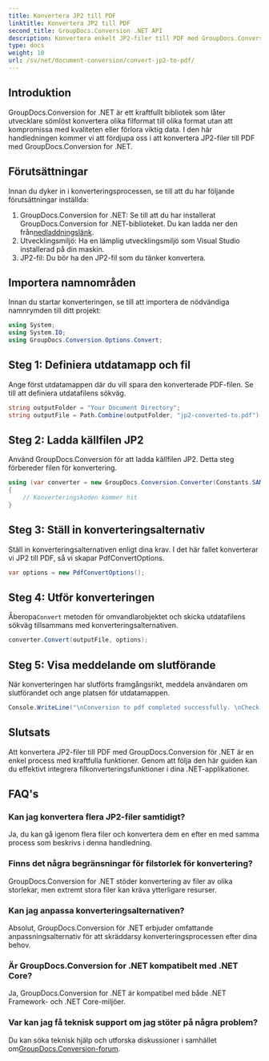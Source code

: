 ```yaml
---
title: Konvertera JP2 till PDF
linktitle: Konvertera JP2 till PDF
second_title: GroupDocs.Conversion .NET API
description: Konvertera enkelt JP2-filer till PDF med GroupDocs.Conversion för .NET. Följ vår steg-för-steg-guide för sömlös integration.
type: docs
weight: 10
url: /sv/net/document-conversion/convert-jp2-to-pdf/
---
```

## Introduktion
GroupDocs.Conversion for .NET är ett kraftfullt bibliotek som låter utvecklare sömlöst konvertera olika filformat till olika format utan att kompromissa med kvaliteten eller förlora viktig data. I den här handledningen kommer vi att fördjupa oss i att konvertera JP2-filer till PDF med GroupDocs.Conversion for .NET. 
## Förutsättningar
Innan du dyker in i konverteringsprocessen, se till att du har följande förutsättningar inställda:
1.  GroupDocs.Conversion for .NET: Se till att du har installerat GroupDocs.Conversion for .NET-biblioteket. Du kan ladda ner den från[nedladdningslänk](https://releases.groupdocs.com/conversion/net/).
2. Utvecklingsmiljö: Ha en lämplig utvecklingsmiljö som Visual Studio installerad på din maskin.
3. JP2-fil: Du bör ha den JP2-fil som du tänker konvertera.

## Importera namnområden
Innan du startar konverteringen, se till att importera de nödvändiga namnrymden till ditt projekt:
```csharp
using System;
using System.IO;
using GroupDocs.Conversion.Options.Convert;
```

## Steg 1: Definiera utdatamapp och fil
Ange först utdatamappen där du vill spara den konverterade PDF-filen. Se till att definiera utdatafilens sökväg.
```csharp
string outputFolder = "Your Document Directory";
string outputFile = Path.Combine(outputFolder, "jp2-converted-to.pdf");
```
## Steg 2: Ladda källfilen JP2
Använd GroupDocs.Conversion för att ladda källfilen JP2. Detta steg förbereder filen för konvertering.
```csharp
using (var converter = new GroupDocs.Conversion.Converter(Constants.SAMPLE_JP2))
{
    // Konverteringskoden kommer hit
}
```
## Steg 3: Ställ in konverteringsalternativ
Ställ in konverteringsalternativen enligt dina krav. I det här fallet konverterar vi JP2 till PDF, så vi skapar PdfConvertOptions.
```csharp
var options = new PdfConvertOptions();
```
## Steg 4: Utför konverteringen
 Åberopa`Convert` metoden för omvandlarobjektet och skicka utdatafilens sökväg tillsammans med konverteringsalternativen.
```csharp
converter.Convert(outputFile, options);
```
## Steg 5: Visa meddelande om slutförande
När konverteringen har slutförts framgångsrikt, meddela användaren om slutförandet och ange platsen för utdatamappen.
```csharp
Console.WriteLine("\nConversion to pdf completed successfully. \nCheck output in {0}", outputFolder);
```

## Slutsats
Att konvertera JP2-filer till PDF med GroupDocs.Conversion för .NET är en enkel process med kraftfulla funktioner. Genom att följa den här guiden kan du effektivt integrera filkonverteringsfunktioner i dina .NET-applikationer.
## FAQ's
### Kan jag konvertera flera JP2-filer samtidigt?
Ja, du kan gå igenom flera filer och konvertera dem en efter en med samma process som beskrivs i denna handledning.
### Finns det några begränsningar för filstorlek för konvertering?
GroupDocs.Conversion for .NET stöder konvertering av filer av olika storlekar, men extremt stora filer kan kräva ytterligare resurser.
### Kan jag anpassa konverteringsalternativen?
Absolut, GroupDocs.Conversion för .NET erbjuder omfattande anpassningsalternativ för att skräddarsy konverteringsprocessen efter dina behov.
### Är GroupDocs.Conversion for .NET kompatibelt med .NET Core?
Ja, GroupDocs.Conversion for .NET är kompatibel med både .NET Framework- och .NET Core-miljöer.
### Var kan jag få teknisk support om jag stöter på några problem?
 Du kan söka teknisk hjälp och utforska diskussioner i samhället om[GroupDocs.Conversion-forum](https://forum.groupdocs.com/c/conversion/11).